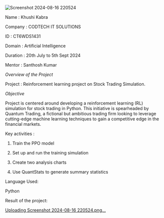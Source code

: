 ![Screenshot 2024-08-16 220524](https://github.com/user-attachments/assets/3c66375f-9145-4f3b-b9ef-302c1a75551a)


Name : Khushi Kabra

Company : CODTECH IT SOLUTIONS

ID : CT6WDS1431

Domain : Artificial Intelligence

Duration : 20th July to 5th Sept 2024

Mentor : Santhosh Kumar

*Overview of the Project*

Project : Reinforcement learning project on Stock Trading Simulation.

*Objective*

Project is centered around developing a reinforcement learning (RL) simulation for stock trading in Python. This initiative is spearheaded by Quantum Trading, a fictional but ambitious trading firm looking to leverage cutting-edge machine learning techniques to gain a competitive edge in the financial markets.


Key activities :


1. Train the PPO model

2. Set up and run the training simulation

3. Create two analysis charts

4. Use QuantStats to generate summary statistics
   

Language Used:

Python


Result of the project: 

[Uploading Screenshot 2024-08-16 220524.png…]()
